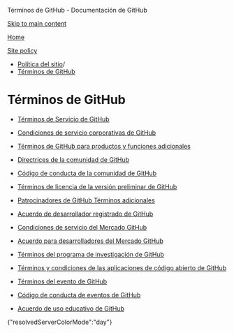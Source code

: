 Términos de GitHub - Documentación de GitHub

[Skip to main content](#main-content)

[Home](/es)

[Site policy](/es/site-policy)

* [Política del sitio](/es/site-policy)/
* [Términos de GitHub](/es/site-policy/github-terms)

Términos de GitHub
==========

* [Términos de Servicio de GitHub](/es/site-policy/github-terms/github-terms-of-service)

* [Condiciones de servicio corporativas de GitHub](/es/site-policy/github-terms/github-corporate-terms-of-service)

* [Términos de GitHub para productos y funciones adicionales](/es/site-policy/github-terms/github-terms-for-additional-products-and-features)

* [Directrices de la comunidad de GitHub](/es/site-policy/github-terms/github-community-guidelines)

* [Código de conducta de la comunidad de GitHub](/es/site-policy/github-terms/github-community-code-of-conduct)

* [Términos de licencia de la versión preliminar de GitHub](/es/site-policy/github-terms/github-pre-release-license-terms)

* [Patrocinadores de GitHub Términos adicionales](/es/site-policy/github-terms/github-sponsors-additional-terms)

* [Acuerdo de desarrollador registrado de GitHub](/es/site-policy/github-terms/github-registered-developer-agreement)

* [Condiciones de servicio del Mercado GitHub](/es/site-policy/github-terms/github-marketplace-terms-of-service)

* [Acuerdo para desarrolladores del Mercado GitHub](/es/site-policy/github-terms/github-marketplace-developer-agreement)

* [Términos del programa de investigación de GitHub](/es/site-policy/github-terms/github-research-program-terms)

* [Términos y condiciones de las aplicaciones de código abierto de GitHub](/es/site-policy/github-terms/github-open-source-applications-terms-and-conditions)

* [Términos del evento de GitHub](/es/site-policy/github-terms/github-event-terms)

* [Código de conducta de eventos de GitHub](/es/site-policy/github-terms/github-event-code-of-conduct)

* [Acuerdo de uso educativo de GitHub](/es/site-policy/github-terms/github-educational-use-agreement)

{"resolvedServerColorMode":"day"}
